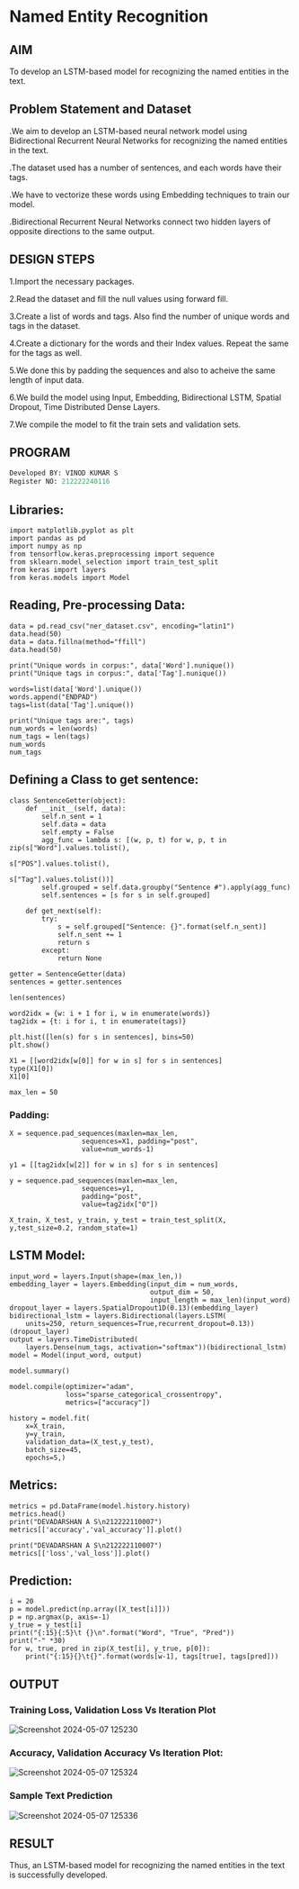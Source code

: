 # Named Entity Recognition

## AIM 

To develop an LSTM-based model for recognizing the named entities in the text.

## Problem Statement and Dataset
.We aim to develop an LSTM-based neural network model using Bidirectional Recurrent Neural Networks for recognizing the named entities in the text.

.The dataset used has a number of sentences, and each words have their tags.

.We have to vectorize these words using Embedding techniques to train our model.

.Bidirectional Recurrent Neural Networks connect two hidden layers of opposite directions to the same output.

## DESIGN STEPS

1.Import the necessary packages.

2.Read the dataset and fill the null values using forward fill.

3.Create a list of words and tags. Also find the number of unique words and tags in the dataset.

4.Create a dictionary for the words and their Index values. Repeat the same for the tags as well.

5.We done this by padding the sequences and also to acheive the same length of input data.

6.We build the model using Input, Embedding, Bidirectional LSTM, Spatial Dropout, Time Distributed Dense Layers.

7.We compile the model to fit the train sets and validation sets.

## PROGRAM
```python
Developed BY: VINOD KUMAR S
Register NO: 212222240116
```
## Libraries:
```
import matplotlib.pyplot as plt
import pandas as pd
import numpy as np
from tensorflow.keras.preprocessing import sequence
from sklearn.model_selection import train_test_split
from keras import layers
from keras.models import Model
```
## Reading, Pre-processing Data:
```
data = pd.read_csv("ner_dataset.csv", encoding="latin1")
data.head(50)
data = data.fillna(method="ffill")
data.head(50)

print("Unique words in corpus:", data['Word'].nunique())
print("Unique tags in corpus:", data['Tag'].nunique())

words=list(data['Word'].unique())
words.append("ENDPAD")
tags=list(data['Tag'].unique())

print("Unique tags are:", tags)
num_words = len(words)
num_tags = len(tags)
num_words
num_tags
```
## Defining a Class to get sentence:
```
class SentenceGetter(object):
    def __init__(self, data):
        self.n_sent = 1
        self.data = data
        self.empty = False
        agg_func = lambda s: [(w, p, t) for w, p, t in zip(s["Word"].values.tolist(),
                                                           s["POS"].values.tolist(),
                                                           s["Tag"].values.tolist())]
        self.grouped = self.data.groupby("Sentence #").apply(agg_func)
        self.sentences = [s for s in self.grouped]

    def get_next(self):
        try:
            s = self.grouped["Sentence: {}".format(self.n_sent)]
            self.n_sent += 1
            return s
        except:
            return None

getter = SentenceGetter(data)
sentences = getter.sentences

len(sentences)

word2idx = {w: i + 1 for i, w in enumerate(words)}
tag2idx = {t: i for i, t in enumerate(tags)}

plt.hist([len(s) for s in sentences], bins=50)
plt.show()

X1 = [[word2idx[w[0]] for w in s] for s in sentences]
type(X1[0])
X1[0]

max_len = 50
```
### Padding:
```
X = sequence.pad_sequences(maxlen=max_len,
                  sequences=X1, padding="post",
                  value=num_words-1)

y1 = [[tag2idx[w[2]] for w in s] for s in sentences]

y = sequence.pad_sequences(maxlen=max_len,
                  sequences=y1,
                  padding="post",
                  value=tag2idx["O"])

X_train, X_test, y_train, y_test = train_test_split(X, y,test_size=0.2, random_state=1)
```

## LSTM Model:
```
input_word = layers.Input(shape=(max_len,))
embedding_layer = layers.Embedding(input_dim = num_words,
                                   output_dim = 50,
                                   input_length = max_len)(input_word)
dropout_layer = layers.SpatialDropout1D(0.13)(embedding_layer)
bidirectional_lstm = layers.Bidirectional(layers.LSTM(
    units=250, return_sequences=True,recurrent_dropout=0.13))(dropout_layer)
output = layers.TimeDistributed(
    layers.Dense(num_tags, activation="softmax"))(bidirectional_lstm)
model = Model(input_word, output)

model.summary()

model.compile(optimizer="adam",
              loss="sparse_categorical_crossentropy",
              metrics=["accuracy"])

history = model.fit(
    x=X_train,
    y=y_train,
    validation_data=(X_test,y_test),
    batch_size=45,
    epochs=5,)
```

## Metrics:
```
metrics = pd.DataFrame(model.history.history)
metrics.head()
print("DEVADARSHAN A S\n212222110007")
metrics[['accuracy','val_accuracy']].plot()

print("DEVADARSHAN A S\n212222110007")
metrics[['loss','val_loss']].plot()
```
## Prediction:
```
i = 20
p = model.predict(np.array([X_test[i]]))
p = np.argmax(p, axis=-1)
y_true = y_test[i]
print("{:15}{:5}\t {}\n".format("Word", "True", "Pred"))
print("-" *30)
for w, true, pred in zip(X_test[i], y_true, p[0]):
    print("{:15}{}\t{}".format(words[w-1], tags[true], tags[pred]))
```
## OUTPUT

### Training Loss, Validation Loss Vs Iteration Plot
![Screenshot 2024-05-07 125230](https://github.com/DEVADARSHAN2/named-entity-recognition/assets/119432150/ca49555d-f2ab-4977-b45e-5ead020ba2d3)


### Accuracy, Validation Accuracy Vs Iteration Plot:

![Screenshot 2024-05-07 125324](https://github.com/DEVADARSHAN2/named-entity-recognition/assets/119432150/578af1e7-d1e0-49f0-94bc-b3eed87072d0)

### Sample Text Prediction
![Screenshot 2024-05-07 125336](https://github.com/DEVADARSHAN2/named-entity-recognition/assets/119432150/72a2ffba-7641-48f6-93d8-e7a98ca3cbe9)



## RESULT
Thus, an LSTM-based model for recognizing the named entities in the text is successfully developed.
